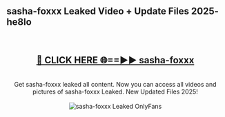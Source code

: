 <h2>sasha-foxxx Leaked Video + Update Files 2025- he8lo</h2>
<br>
<div align="center">
<h2><a href="https://libra.edu.pl?sasha-foxxx" rel="nofollow">🔴 CLICK HERE 🌐==►► sasha-foxxx</a></h2>
<br>
Get sasha-foxxx leaked all content. Now you can access all videos and pictures of sasha-foxxx Leaked. New Updated Files 2025!
<br>
<br>
<a href="https://libra.edu.pl?sasha-foxxx" rel="nofollow" data-target="animated-image.originalLink"><img src="https://i.ibb.co.com/WyWwxjT/player-gif2.gif" alt="sasha-foxxx Leaked OnlyFans" style="max-width: 100%; display: inline-block;" data-target="animated-image.originalImage"></a>
</div>
<br>